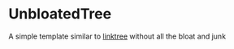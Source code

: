 # UnbloatedTree

A simple template similar to [linktree](https://linktr.ee) without all the bloat and junk
